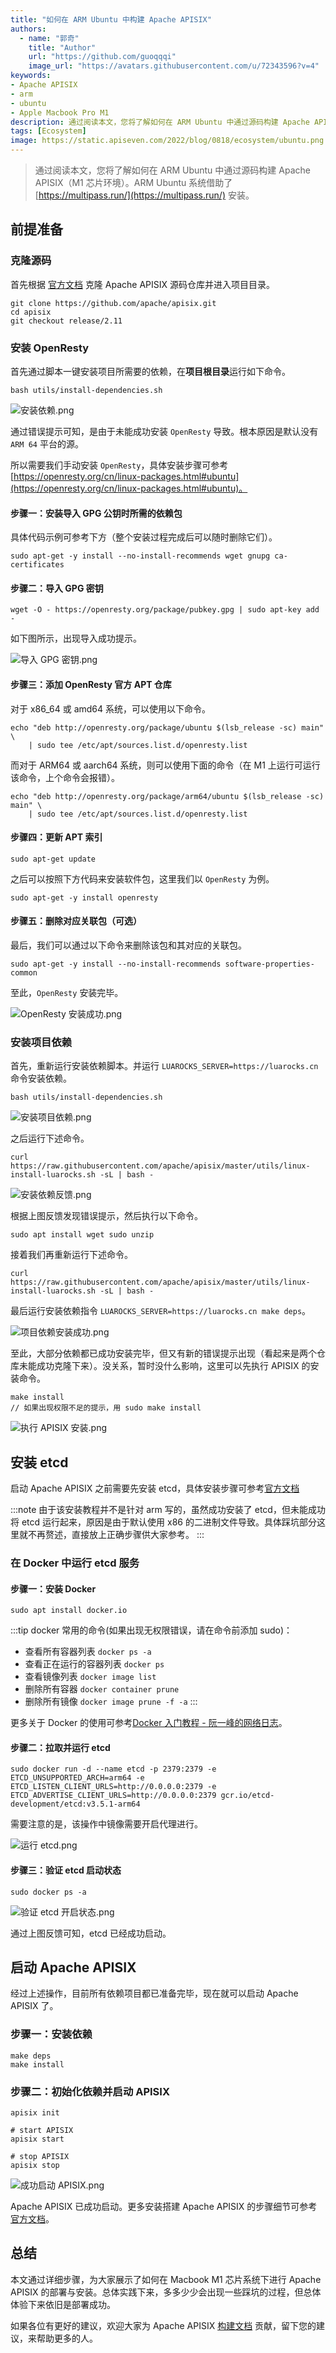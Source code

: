 ```yaml
---
title: "如何在 ARM Ubuntu 中构建 Apache APISIX"
authors:
  - name: "郭奇"
    title: "Author"
    url: "https://github.com/guoqqqi"
    image_url: "https://avatars.githubusercontent.com/u/72343596?v=4"
keywords: 
- Apache APISIX
- arm
- ubuntu
- Apple Macbook Pro M1
description: 通过阅读本文，您将了解如何在 ARM Ubuntu 中通过源码构建 Apache APISIX（M1 芯片环境）。
tags: [Ecosystem]
image: https://static.apiseven.com/2022/blog/0818/ecosystem/ubuntu.png
---
```


> 通过阅读本文，您将了解如何在 ARM Ubuntu 中通过源码构建 Apache APISIX（M1 芯片环境）。ARM Ubuntu 系统借助了 [https://multipass.run/](https://multipass.run/) 安装。

<!--truncate-->

## 前提准备

### 克隆源码

首先根据 [官方文档](https://apisix.apache.org/docs/apisix/how-to-build/) 克隆 Apache APISIX 源码仓库并进入项目目录。

```shell
git clone https://github.com/apache/apisix.git
cd apisix
git checkout release/2.11
```

### 安装 OpenResty

首先通过脚本一键安装项目所需要的依赖，在**项目根目录**运行如下命令。

```shell
bash utils/install-dependencies.sh
```

![安装依赖.png](https://static.apiseven.com/202108/1641911830267-75310d03-1039-4f5a-a8b1-94c01474a086.png)

通过错误提示可知，是由于未能成功安装 `OpenResty` 导致。根本原因是默认没有 `ARM 64` 平台的源。

所以需要我们手动安装 `OpenResty`，具体安装步骤可参考 [https://openresty.org/cn/linux-packages.html#ubuntu](https://openresty.org/cn/linux-packages.html#ubuntu)。

#### 步骤一：安装导入 GPG 公钥时所需的依赖包

具体代码示例可参考下方（整个安装过程完成后可以随时删除它们）。

```shell
sudo apt-get -y install --no-install-recommends wget gnupg ca-certificates
```

#### 步骤二：导入 GPG 密钥

```shell
wget -O - https://openresty.org/package/pubkey.gpg | sudo apt-key add -
```

如下图所示，出现导入成功提示。

![导入 GPG 密钥.png](https://static.apiseven.com/202108/1641911867662-8d1dcb8d-7c1e-4ddd-ad60-2d7448b6c544.png)

#### 步骤三：添加 OpenResty 官方 APT 仓库

对于 x86_64 或 amd64 系统，可以使用以下命令。

```shell
echo "deb http://openresty.org/package/ubuntu $(lsb_release -sc) main" \
    | sudo tee /etc/apt/sources.list.d/openresty.list
```

而对于 ARM64 或 aarch64 系统，则可以使用下面的命令（在 M1 上运行可运行该命令，上个命令会报错）。

```shell
echo "deb http://openresty.org/package/arm64/ubuntu $(lsb_release -sc) main" \
    | sudo tee /etc/apt/sources.list.d/openresty.list
```

#### 步骤四：更新 APT 索引

```shell
sudo apt-get update
```

之后可以按照下方代码来安装软件包，这里我们以 `OpenResty` 为例。

```shell
sudo apt-get -y install openresty
```

#### 步骤五：删除对应关联包（可选）

最后，我们可以通过以下命令来删除该包和其对应的关联包。

```shell
sudo apt-get -y install --no-install-recommends software-properties-common
```

至此，`OpenResty` 安装完毕。

![OpenResty 安装成功.png](https://static.apiseven.com/202108/1641911892167-2a6b56a9-aad8-400b-99d9-8401718c6ba9.png)

### 安装项目依赖

首先，重新运行安装依赖脚本。并运行 `LUAROCKS_SERVER=https://luarocks.cn` 命令安装依赖。

```shell
bash utils/install-dependencies.sh
```

![安装项目依赖.png](https://static.apiseven.com/202108/1641911909131-3f30b00e-2939-480e-809d-ccd17e5f15c4.png)

之后运行下述命令。

```shell
curl https://raw.githubusercontent.com/apache/apisix/master/utils/linux-install-luarocks.sh -sL | bash -
```

![安装依赖反馈.png](https://static.apiseven.com/202108/1641911924788-7e0d2f90-90d6-41cc-8c98-450cdf55a3c1.png)

根据上图反馈发现错误提示，然后执行以下命令。

```shell
sudo apt install wget sudo unzip
```

接着我们再重新运行下述命令。

```shell
curl https://raw.githubusercontent.com/apache/apisix/master/utils/linux-install-luarocks.sh -sL | bash -
```

最后运行安装依赖指令 `LUAROCKS_SERVER=https://luarocks.cn make deps`。

![项目依赖安装成功.png](https://static.apiseven.com/202108/1641911942296-0ed90547-80b3-4e80-be5a-89cf60ba67b4.png)

至此，大部分依赖都已成功安装完毕，但又有新的错误提示出现（看起来是两个仓库未能成功克隆下来）。没关系，暂时没什么影响，这里可以先执行 APISIX 的安装命令。

```shell
make install
// 如果出现权限不足的提示，用 sudo make install
```

![执行 APISIX 安装.png](https://static.apiseven.com/202108/1641911956728-0a64adb1-0bc5-489c-bf5b-929177325ab4.png)

## 安装 etcd

启动 Apache APISIX 之前需要先安装 etcd，具体安装步骤可参考[官方文档](https://apisix.apache.org/docs/apisix/2.10/install-dependencies/#ubuntu-1604--1804)

:::note
由于该安装教程并不是针对 arm 写的，虽然成功安装了 etcd，但未能成功将 etcd 运行起来，原因是由于默认使用 x86 的二进制文件导致。具体踩坑部分这里就不再赘述，直接放上正确步骤供大家参考。
:::

### 在 Docker 中运行 etcd 服务

#### 步骤一：安装 Docker

```shell
sudo apt install docker.io
```

:::tip
docker 常用的命令(如果出现无权限错误，请在命令前添加 sudo)：

- 查看所有容器列表 `docker ps -a`
- 查看正在运行的容器列表 `docker ps`
- 查看镜像列表 `docker image list`
- 删除所有容器 `docker container prune`
- 删除所有镜像 `docker image prune -f -a`
:::

更多关于 Docker 的使用可参考[Docker 入门教程 - 阮一峰的网络日志](https://www.ruanyifeng.com/blog/2018/02/docker-tutorial.html)。

#### 步骤二：拉取并运行 etcd

```shell
sudo docker run -d --name etcd -p 2379:2379 -e ETCD_UNSUPPORTED_ARCH=arm64 -e ETCD_LISTEN_CLIENT_URLS=http://0.0.0.0:2379 -e ETCD_ADVERTISE_CLIENT_URLS=http://0.0.0.0:2379 gcr.io/etcd-development/etcd:v3.5.1-arm64
```

需要注意的是，该操作中镜像需要开启代理进行。

![运行 etcd.png](https://static.apiseven.com/202108/1641912022850-0ad47270-79e2-4227-a786-9d478906b8b0.png)

#### 步骤三：验证 etcd 启动状态

```shell
sudo docker ps -a
```

![验证 etcd 开启状态.png](https://static.apiseven.com/202108/1641912040567-141b520e-4c33-448d-ba33-86e01a9f6114.png)

通过上图反馈可知，etcd 已经成功启动。

## 启动 Apache APISIX

经过上述操作，目前所有依赖项目都已准备完毕，现在就可以启动 Apache APISIX 了。

### 步骤一：安装依赖

```shell
make deps
make install
```

### 步骤二：初始化依赖并启动 APISIX

```shell
apisix init

# start APISIX
apisix start

# stop APISIX
apisix stop
```

![成功启动 APISIX.png](https://static.apiseven.com/202108/1641912056163-67b0f11b-a122-4f5b-b7a6-c09662443cce.png)

Apache APISIX 已成功启动。更多安装搭建 Apache APISIX 的步骤细节可参考[官方文档](https://apisix.apache.org/docs/apisix/how-to-build)。

## 总结

本文通过详细步骤，为大家展示了如何在 Macbook M1 芯片系统下进行 Apache APISIX 的部署与安装。总体实践下来，多多少少会出现一些踩坑的过程，但总体体验下来依旧是部署成功。

如果各位有更好的建议，欢迎大家为 Apache APISIX [构建文档](https://apisix.apache.org/docs/apisix/how-to-build/) 贡献，留下您的建议，来帮助更多的人。
